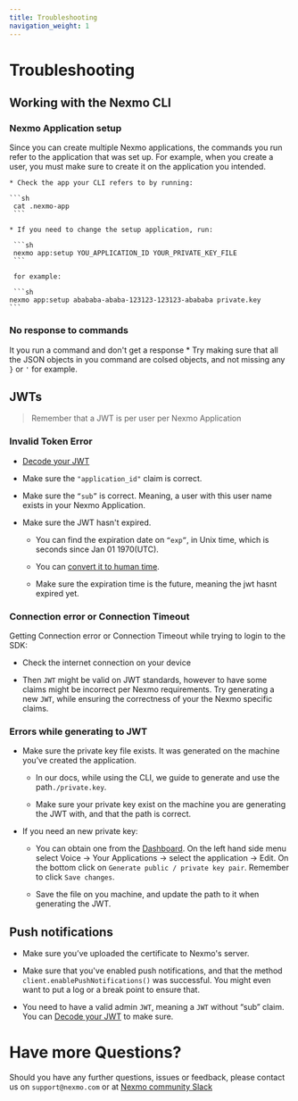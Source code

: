 ```yaml
---
title: Troubleshooting
navigation_weight: 1
---
```


# Troubleshooting

## Working with the Nexmo CLI

### Nexmo Application setup

Since you can create multiple Nexmo applications, the commands you run refer to the application that was set up. For example, when you create a user, you must make sure to create it on the application you intended.

    * Check the app your CLI refers to by running:

    ```sh
     cat .nexmo-app
     ```

    * If you need to change the setup application, run: 
    
     ```sh
     nexmo app:setup YOU_APPLICATION_ID YOUR_PRIVATE_KEY_FILE
     ```

     for example:

     ```sh
    nexmo app:setup abababa-ababa-123123-123123-abababa private.key
    ```

### No response to commands

It you run a command and don't get a response
    * Try making sure that all the JSON objects in you command are colsed objects, and not missing any `}` or `'` for example.

## JWTs

> Remember that a JWT is per user per Nexmo Application

### Invalid Token Error

* [Decode your JWT](https://jwt.io/)

* Make sure the `"application_id"` claim is correct.

* Make sure the `“sub”` is correct. Meaning, a user with this user name exists in your Nexmo Application.

* Make sure the JWT hasn't expired.

    * You can find the expiration date on `“exp”`, in Unix time, which is seconds since Jan 01 1970(UTC).
    
    * You can [convert it to human time](https://www.epochconverter.com/).
    
    * Make sure the expiration time is the future, meaning the jwt hasnt expired yet.

### Connection error or Connection Timeout 

Getting Connection error or Connection Timeout while trying to login to the SDK:

* Check the internet connection on your device

* Then `JWT` might be valid on JWT standards, however to have some claims might be incorrect per Nexmo requirements. Try generating a new `JWT`, while ensuring the correctness of your the Nexmo specific claims.


### Errors while generating to JWT

* Make sure the private key file exists. It was generated on the machine you’ve created the application.
    
    * In our docs, while using the CLI, we guide to generate and use the path`./private.key`.
    
    * Make sure your private key exist on the machine you are generating the JWT with, and that the path is correct.
    
* If you need an new private key:
    
    * You can obtain one from the [Dashboard](https://dashboard.nexmo.com/voice/your-applications). On the left hand side menu select Voice → Your Applications → select the application → Edit. On the bottom click on `Generate public / private key pair`. Remember to click `Save changes`.

    * Save the file on you machine, and update the path to it when generating the JWT.


## Push notifications

* Make sure you’ve uploaded the certificate to Nexmo's server.

* Make sure that you've enabled push notifications, and that the method `client.enablePushNotifications()` was successful. You might even want to put a log or a break point to ensure that.

* You need to have a valid admin `JWT`, meaning a `JWT` without “sub” claim. You can [Decode your JWT](https://jwt.io/) to make sure.


# Have more Questions?
Should you have any further questions, issues or feedback, please contact us on `support@nexmo.com` or at [Nexmo community Slack](https://developer.nexmo.com/community/slack)